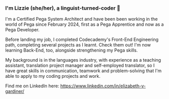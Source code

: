 ### I'm Lizzie (she/her), a linguist-turned-coder 👋

I'm a Certified Pega System Architect and have been been working in the world of Pega since February 2024, first as a Pega Apprentice and now as a Pega Developer. 

Before landing my job, I completed Codecademy's Front-End Engineering path, completing several projects as I learnt. Check them out! I'm now learning Back-End, too, alongside strengthening my Pega skills.

My background is in the languages industry, with experience as a teaching assistant, translation project manager and self-employed translator, so I have great skills in communication, teamwork and problem-solving that I'm able to apply to my coding projects and work.

Find me on LinkedIn here: https://www.linkedin.com/in/elizabeth-v-gardiner/
